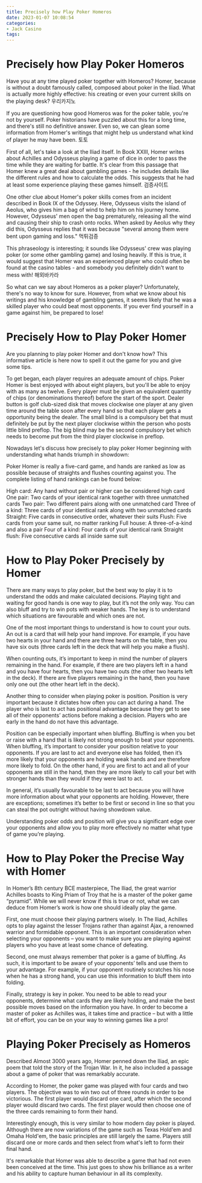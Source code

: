 ```yaml
---
title: Precisely how Play Poker Homeros
date: 2023-01-07 10:08:54
categories:
- Jack Casino
tags:
---
```



#  Precisely how Play Poker Homeros

Have you at any time played poker together with Homeros? Homer, because is without a doubt famously called, composed about poker in the Iliad. What is actually more highly effective: his creating or even your current skills on the playing desk? 우리카지노

If you are questioning how good Homeros was for the poker table, you're not by yourself. Poker historians have puzzled about this for a long time, and there's still no definitive answer. Even so, we can glean some information from Homer's writings that might help us understand what kind of player he may have been. 토토

First of all, let's take a look at the Iliad itself. In Book XXIII, Homer writes about Achilles and Odysseus playing a game of dice in order to pass the time while they are waiting for battle. It's clear from this passage that Homer knew a great deal about gambling games - he includes details like the different rules and how to calculate the odds. This suggests that he had at least some experience playing these games himself. 검증사이트

One other clue about Homer's poker skills comes from an incident described in Book IX of the Odyssey. Here, Odysseus visits the island of Aeolus, who gives him a bag of wind to help him on his journey home. However, Odysseus' men open the bag prematurely, releasing all the wind and causing their ship to crash onto rocks. When asked by Aeolus why they did this, Odysseus replies that it was because "several among them were bent upon gaming and loss." 먹튀검증

This phraseology is interesting; it sounds like Odysseus' crew was playing poker (or some other gambling game) and losing heavily. If this is true, it would suggest that Homer was an experienced player who could often be found at the casino tables - and somebody you definitely didn't want to mess with! 해외바카라

So what can we say about Homeros as a poker player? Unfortunately, there's no way to know for sure. However, from what we know about his writings and his knowledge of gambling games, it seems likely that he was a skilled player who could beat most opponents. If you ever find yourself in a game against him, be prepared to lose!

#  Precisely How to Play Poker Homer

Are you planning to play poker Homer and don't know how? This informative article is here now to spell it out the game for you and give some tips.

To get began, each player requires an adequate amount of chips. Poker Homer is best enjoyed with about eight players, but you'll be able to enjoy with as many as twelve. Every player must be given an equivalent quantity of chips (or denominations thereof) before the start of the sport. Dealer button is golf club-sized disk that moves clockwise one player at any given time around the table soon after every hand so that each player gets a opportunity being the dealer. The small blind is a compulsory bet that must definitely be put by the next player clockwise within the person who posts little blind preflop. The big blind may be the second compulsory bet which needs to become put from the third player clockwise in preflop.

Nowadays let's discuss how precisely to play poker Homer beginning with understanding what hands triumph in showdown:

Poker Homer is really a five-card game, and hands are ranked as low as possible because of straights and flushes counting against you. The complete listing of hand rankings can be found below:

High card: Any hand without pair or higher can be considered high card 
One pair: Two cards of your identical rank together with three unmatched cards 
Two pair: Two different pairs along with one unmatched card 
Three of a kind: Three cards of your identical rank along with two unmatched cards 
Straight: Five cards in consecutive order, whatever their suits 
Flush: Five cards from your same suit, no matter ranking 
Full house: A three-of-a-kind and also a pair 
Four of a kind: Four cards of your identical rank 
Straight flush: Five consecutive cards all inside same suit

#  How to Play Poker Precisely by Homer

There are many ways to play poker, but the best way to play it is to understand the odds and make calculated decisions. Playing tight and waiting for good hands is one way to play, but it’s not the only way. You can also bluff and try to win pots with weaker hands. The key is to understand which situations are favourable and which ones are not.

One of the most important things to understand is how to count your outs. An out is a card that will help your hand improve. For example, if you have two hearts in your hand and there are three hearts on the table, then you have six outs (three cards left in the deck that will help you make a flush).

When counting outs, it’s important to keep in mind the number of players remaining in the hand. For example, if there are two players left in a hand and you have four hearts, then you have two outs (the other two hearts left in the deck). If there are five players remaining in the hand, then you have only one out (the other heart left in the deck).

Another thing to consider when playing poker is position. Position is very important because it dictates how often you can act during a hand. The player who is last to act has positional advantage because they get to see all of their opponents’ actions before making a decision. Players who are early in the hand do not have this advantage.

Position can be especially important when bluffing. Bluffing is when you bet or raise with a hand that is likely not strong enough to beat your opponents. When bluffing, it’s important to consider your position relative to your opponents. If you are last to act and everyone else has folded, then it’s more likely that your opponents are holding weak hands and are therefore more likely to fold. On the other hand, if you are first to act and all of your opponents are still in the hand, then they are more likely to call your bet with stronger hands than they would if they were last to act.

In general, it’s usually favourable to be last to act because you will have more information about what your opponents are holding. However, there are exceptions; sometimes it’s better to be first or second in line so that you can steal the pot outright without having showdown value.

Understanding poker odds and position will give you a significant edge over your opponents and allow you to play more effectively no matter what type of game you’re playing.

#  How to Play Poker the Precise Way with Homer

In Homer’s 8th century BCE masterpiece, The Iliad, the great warrior Achilles boasts to King Priam of Troy that he is a master of the poker game “pyramid”. While we will never know if this is true or not, what we can deduce from Homer’s work is how one should ideally play the game.

First, one must choose their playing partners wisely. In The Iliad, Achilles opts to play against the lesser Trojans rather than against Ajax, a renowned warrior and formidable opponent. This is an important consideration when selecting your opponents – you want to make sure you are playing against players who you have at least some chance of defeating.

Second, one must always remember that poker is a game of bluffing. As such, it is important to be aware of your opponents’ tells and use them to your advantage. For example, if your opponent routinely scratches his nose when he has a strong hand, you can use this information to bluff them into folding.

Finally, strategy is key in poker. You need to be able to read your opponents, determine what cards they are likely holding, and make the best possible moves based on the information you have. In order to become a master of poker as Achilles was, it takes time and practice – but with a little bit of effort, you can be on your way to winning games like a pro!

#  Playing Poker Precisely as Homeros
Described
Almost 3000 years ago, Homer penned down the Iliad, an epic poem that told the story of the Trojan War. In it, he also included a passage about a game of poker that was remarkably accurate.

According to Homer, the poker game was played with four cards and two players. The objective was to win two out of three rounds in order to be victorious. The first player would discard one card, after which the second player would discard two cards. The first player would then choose one of the three cards remaining to form their hand.

Interestingly enough, this is very similar to how modern day poker is played. Although there are now variations of the game such as Texas Hold'em and Omaha Hold'em, the basic principles are still largely the same. Players still discard one or more cards and then select from what's left to form their final hand.

It's remarkable that Homer was able to describe a game that had not even been conceived at the time. This just goes to show his brilliance as a writer and his ability to capture human behaviour in all its complexity.